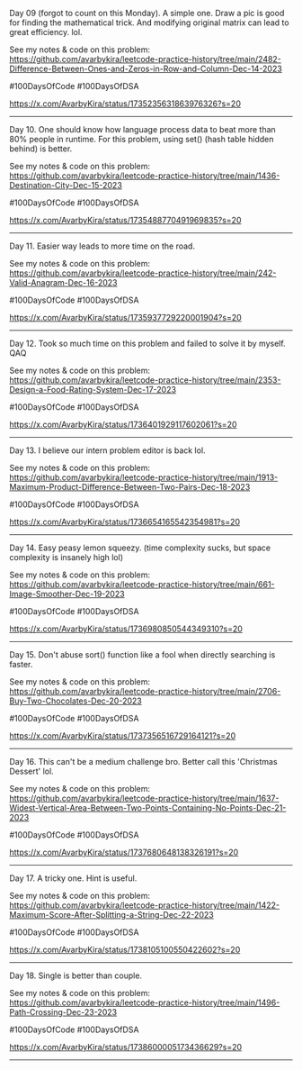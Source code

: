Day 09 (forgot to count on this Monday). A simple one. Draw a pic is good for finding the mathematical trick. And modifying original matrix can lead to great efficiency. lol.

See my notes & code on this problem: https://github.com/avarbykira/leetcode-practice-history/tree/main/2482-Difference-Between-Ones-and-Zeros-in-Row-and-Column-Dec-14-2023

#100DaysOfCode #100DaysOfDSA

https://x.com/AvarbyKira/status/1735235631863976326?s=20

---

Day 10. One should know how language process data to beat more than 80% people in runtime. For this problem, using set() (hash table hidden behind) is better.

See my notes & code on this problem: https://github.com/avarbykira/leetcode-practice-history/tree/main/1436-Destination-City-Dec-15-2023

#100DaysOfCode #100DaysOfDSA

https://x.com/AvarbyKira/status/1735488770491969835?s=20

---

Day 11. Easier way leads to more time on the road.

See my notes & code on this problem: https://github.com/avarbykira/leetcode-practice-history/tree/main/242-Valid-Anagram-Dec-16-2023

#100DaysOfCode #100DaysOfDSA

https://x.com/AvarbyKira/status/1735937729220001904?s=20

---

Day 12. Took so much time on this problem and failed to solve it by myself. QAQ

See my notes & code on this problem: https://github.com/avarbykira/leetcode-practice-history/tree/main/2353-Design-a-Food-Rating-System-Dec-17-2023

#100DaysOfCode #100DaysOfDSA

https://x.com/AvarbyKira/status/1736401929117602061?s=20

---

Day 13. I believe our intern problem editor is back lol.

See my notes & code on this problem: https://github.com/avarbykira/leetcode-practice-history/tree/main/1913-Maximum-Product-Difference-Between-Two-Pairs-Dec-18-2023

#100DaysOfCode #100DaysOfDSA

https://x.com/AvarbyKira/status/1736654165542354981?s=20

---

Day 14. Easy peasy lemon squeezy. (time complexity sucks, but space complexity is insanely high lol)

See my notes & code on this problem: https://github.com/avarbykira/leetcode-practice-history/tree/main/661-Image-Smoother-Dec-19-2023

#100DaysOfCode #100DaysOfDSA

https://x.com/AvarbyKira/status/1736980850544349310?s=20

---

Day 15. Don't abuse sort() function like a fool when directly searching is faster.

See my notes & code on this problem: https://github.com/avarbykira/leetcode-practice-history/tree/main/2706-Buy-Two-Chocolates-Dec-20-2023

#100DaysOfCode #100DaysOfDSA

https://x.com/AvarbyKira/status/1737356516729164121?s=20

---

Day 16. This can't be a medium challenge bro. Better call this 'Christmas Dessert' lol.

See my notes & code on this problem: https://github.com/avarbykira/leetcode-practice-history/tree/main/1637-Widest-Vertical-Area-Between-Two-Points-Containing-No-Points-Dec-21-2023

#100DaysOfCode #100DaysOfDSA

https://x.com/AvarbyKira/status/1737680648138326191?s=20

---

Day 17. A tricky one. Hint is useful.

See my notes & code on this problem: https://github.com/avarbykira/leetcode-practice-history/tree/main/1422-Maximum-Score-After-Splitting-a-String-Dec-22-2023

#100DaysOfCode #100DaysOfDSA

https://x.com/AvarbyKira/status/1738105100550422602?s=20

---

Day 18. Single is better than couple.

See my notes & code on this problem: https://github.com/avarbykira/leetcode-practice-history/tree/main/1496-Path-Crossing-Dec-23-2023

#100DaysOfCode #100DaysOfDSA

https://x.com/AvarbyKira/status/1738600005173436629?s=20

---



